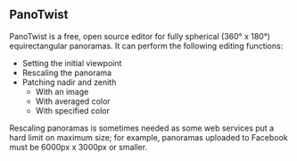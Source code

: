 ## PanoTwist
PanoTwist is a free, open source editor for fully spherical (360° x 180°) equirectangular panoramas. It can perform the following editing functions:
* Setting the initial viewpoint
* Rescaling the panorama
* Patching nadir and zenith
  * With an image
  * With averaged color
  * With specified color

Rescaling panoramas is sometimes needed as some web services put a hard limit on maximum size; for example, panoramas uploaded to Facebook must be 6000px x 3000px or smaller.

